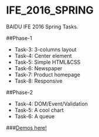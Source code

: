# IFE_2016_SPRING
BAIDU IFE 2016 Spring Tasks.

##Phase-1
* Task-3: 3-columns layout  
* Task-4: Center element  
* Task-5: Simple HTML&CSS  
* Task-6: Newspaper  
* Task-7: Product homepage  
* Task-8: Responsive  

##Phase-2
* Task-4: DOM/Event/Validation
* Task-5: A cool chart
* Task-6: A queue

###[Demos here!](http://zacbin9.github.io/IFE_2016_SPRING/)
